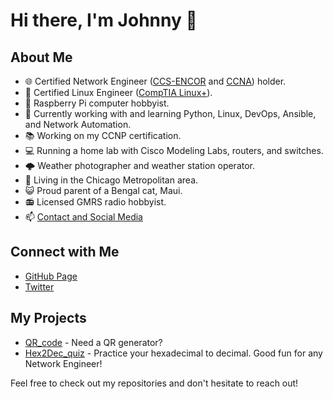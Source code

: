 <!--
**jorune00/jorune00** is a ✨ _special_ ✨ repository because its `README.md` (this file) appears on your GitHub profile.

Here are some ideas to get you started:

- 🔭 I’m currently working on ...
- 🌱 I’m currently learning ...
- 👯 I’m looking to collaborate on ...
- 🤔 I’m looking for help with ...
- 💬 Ask me about ...
- 📫 How to reach me: ...
- 😄 Pronouns: ...
- ⚡ Fun fact: ...
-->

# Hi there, I'm Johnny 👋

## About Me
- 🌐 Certified Network Engineer ([CCS-ENCOR](https://www.credly.com/badges/6beb82e0-8889-438b-a7f7-0c61b4e044c8) and [CCNA](https://www.credly.com/badges/69ef68e1-3820-49b1-a9c3-27ed796bb36d)) holder.
- 🐧 Certified Linux Engineer ([CompTIA Linux+](https://www.credly.com/badges/ebbdb1b2-20b2-4a75-ab79-37d75b90af24)).
- 💾 Raspberry Pi computer hobbyist.
- 🐍 Currently working with and learning Python, Linux, DevOps, Ansible, and Network Automation.
- 📚 Working on my CCNP certification.
- 💻 Running a home lab with Cisco Modeling Labs, routers, and switches.
- 🌩️ Weather photographer and weather station operator.
- 📍 Living in the Chicago Metropolitan area.
- 😺 Proud parent of a Bengal cat, Maui.
- 📻 Licensed GMRS radio hobbyist.
- 📫 [Contact and Social Media](https://jorune.dev)

## Connect with Me
- [GitHub Page](https://jorune00.github.io)
- [Twitter](https://twitter.com/Jorune00)

## My Projects
- [QR_code](https://github.com/jorune00/QR_code) - Need a QR generator?
- [Hex2Dec_quiz](https://github.com/jorune00/Hex2Dec_quiz) - Practice your hexadecimal to decimal. Good fun for any Network Engineer!

Feel free to check out my repositories and don't hesitate to reach out!

